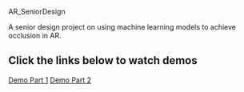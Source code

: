AR_SeniorDesign

A senior design project on using machine learning models to achieve occlusion in AR.

## Click the links below to watch demos
[Demo Part 1](https://youtu.be/nWF9GbuOezw)
[Demo Part 2](https://youtu.be/s4Ctb-37sKk)
